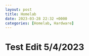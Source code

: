 ```yaml
---
layout: post
title: Homelab
date: 2023-03-28 22:32 +0000
categories: [Homelab, Hardware]
---
```


Test Edit 5/4/2023
===


